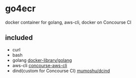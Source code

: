 # go4ecr
docker container for golang, aws-cli, docker on Concourse CI

## included
* curl
* bash
* golang [docker-library/golang](https://github.com/docker-library/golang/blob/cffcff7fce7f6b6b5c82fc8f7b3331a10590a661/1.8/alpine3.6/Dockerfile)
* aws-cli [concourse-aws-cli](https://github.com/jensendw/concourse-aws-cli)
* dind(custom for Concourse CI) [mumoshu/dcind](https://github.com/mumoshu/dcind)
